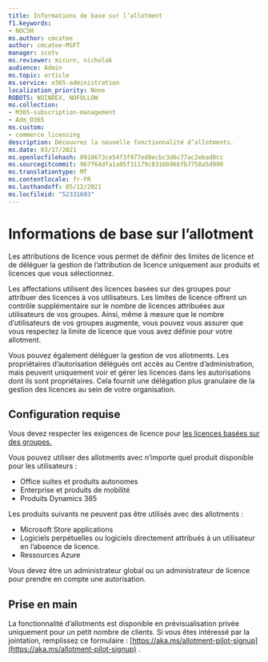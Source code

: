 ```yaml
---
title: Informations de base sur l’allotment
f1.keywords:
- NOCSH
ms.author: cmcatee
author: cmcatee-MSFT
manager: scotv
ms.reviewer: micurn, nicholak
audience: Admin
ms.topic: article
ms.service: o365-administration
localization_priority: None
ROBOTS: NOINDEX, NOFOLLOW
ms.collection:
- M365-subscription-management
- Adm_O365
ms.custom:
- commerce_licensing
description: Découvrez la nouvelle fonctionnalité d’allotments.
ms.date: 03/17/2021
ms.openlocfilehash: 0910673ce54f3f977ed8ecbc3d6c77ac2ebad0cc
ms.sourcegitcommit: 967f64dfa1a05f31179c8316b96bfb7758a5d990
ms.translationtype: MT
ms.contentlocale: fr-FR
ms.lasthandoff: 05/12/2021
ms.locfileid: "52331693"
---
```

# <a name="allotment-basics"></a>Informations de base sur l’allotment

Les attributions de licence vous permet de définir des limites de licence et de déléguer la gestion de l’attribution de licence uniquement aux produits et licences que vous sélectionnez.

Les affectations utilisent des licences basées sur des groupes pour attribuer des licences à vos utilisateurs. Les limites de licence offrent un contrôle supplémentaire sur le nombre de licences attribuées aux utilisateurs de vos groupes. Ainsi, même à mesure que le nombre d’utilisateurs de vos groupes augmente, vous pouvez vous assurer que vous respectez la limite de licence que vous avez définie pour votre allotment.

Vous pouvez également déléguer la gestion de vos allotments. Les propriétaires d’autorisation délégués ont accès au Centre d’administration, mais peuvent uniquement voir et gérer les licences dans les autorisations dont ils sont propriétaires. Cela fournit une délégation plus granulaire de la gestion des licences au sein de votre organisation.

## <a name="prerequisites"></a>Configuration requise

Vous devez respecter les exigences de licence pour [les licences basées sur des groupes.](/azure/active-directory/fundamentals/active-directory-licensing-whatis-azure-portal#licensing-requirements)

Vous pouvez utiliser des allotments avec n’importe quel produit disponible pour les utilisateurs :

- Office suites et produits autonomes
- Enterprise et produits de mobilité
- Produits Dynamics 365

Les produits suivants ne peuvent pas être utilisés avec des allotments :

- Microsoft Store applications
- Logiciels perpétuelles ou logiciels directement attribués à un utilisateur en l’absence de licence.
- Ressources Azure

Vous devez être un administrateur global ou un administrateur de licence pour prendre en compte une autorisation.

## <a name="getting-started"></a>Prise en main

La fonctionnalité d’allotments est disponible en prévisualisation privée uniquement pour un petit nombre de clients. Si vous êtes intéressé par la jointation, remplissez ce formulaire : [https://aka.ms/allotment-pilot-signup](https://aka.ms/allotment-pilot-signup) .